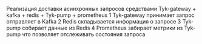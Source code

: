 Реализация доставки асинхронных запросов средствами Tyk-gateway + kafka + redis + Tyk-pump + prometheus
1 Tyk-gateway принимает запрос отправляет в Kafka
2 Redis складывается информация о запросе 
3 Tyk-pump собирает данные из Redis
4 Prometheus забирает метрики из Tyk-pump что позволяет отслеживать состояния запроса